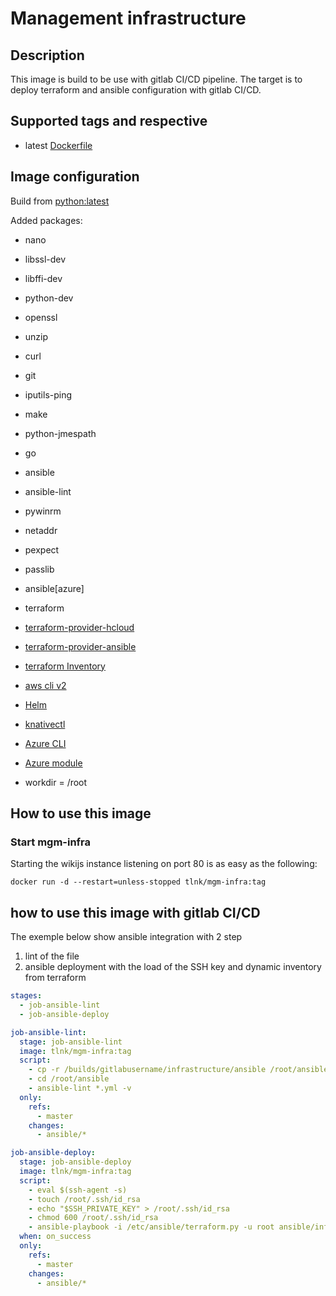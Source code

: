 # Management infrastructure

## Description

This image is build to be use with gitlab CI/CD pipeline. The target is to deploy terraform and ansible configuration with gitlab CI/CD.

## Supported tags and respective

* latest [Dockerfile](https://github.com/tle06/docker-wikijs/blob/master/Dockerfile)

## Image configuration

Build from [python:latest](https://hub.docker.com/_/python)

Added packages:

* nano
* libssl-dev
* libffi-dev
* python-dev
* openssl
* unzip
* curl
* git
* iputils-ping
* make
* python-jmespath
* go
* ansible
* ansible-lint
* pywinrm
* netaddr
* pexpect
* passlib
* ansible[azure]
* terraform
* [terraform-provider-hcloud](https://github.com/terraform-providers/terraform-provider-hcloud)
* [terraform-provider-ansible](https://github.com/nbering/terraform-provider-ansible/)
* [terraform Inventory](https://github.com/nbering/terraform-inventory)
* [aws cli v2](https://docs.aws.amazon.com/cli/latest/userguide/install-cliv2-linux.html)
* [Helm](https://helm.sh/docs/intro/install/)
* [knativectl](https://knative.dev/docs/install/install-kn/)
* [Azure CLI](https://docs.microsoft.com/en-us/cli/azure/install-azure-cli-apt?view=azure-cli-latest)
* [Azure module](https://github.com/ansible-collections/azure)

* workdir = /root

## How to use this image

### Start mgm-infra

Starting the wikijs instance listening on port 80 is as easy as the following:

``` Docker
docker run -d --restart=unless-stopped tlnk/mgm-infra:tag
```

## how to use this image with gitlab CI/CD

The exemple below show ansible integration with 2 step

1. lint of the file
2. ansible deployment with the load of the SSH key and dynamic inventory from terraform

```yml
stages:
  - job-ansible-lint
  - job-ansible-deploy

job-ansible-lint:
  stage: job-ansible-lint
  image: tlnk/mgm-infra:tag
  script:
    - cp -r /builds/gitlabusername/infrastructure/ansible /root/ansible
    - cd /root/ansible
    - ansible-lint *.yml -v
  only:
    refs:
      - master
    changes:
      - ansible/*

job-ansible-deploy:
  stage: job-ansible-deploy
  image: tlnk/mgm-infra:tag
  script:
    - eval $(ssh-agent -s)
    - touch /root/.ssh/id_rsa
    - echo "$SSH_PRIVATE_KEY" > /root/.ssh/id_rsa
    - chmod 600 /root/.ssh/id_rsa
    - ansible-playbook -i /etc/ansible/terraform.py -u root ansible/infra.yml
  when: on_success
  only:
    refs:
      - master
    changes:
      - ansible/*
```
